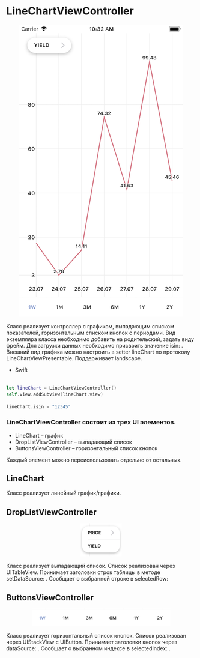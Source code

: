 # LineChartViewController

<p align="center" >
<img src="screenshots/chart_image.png">
</p>

Класс реализует контроллер с графиком, выпадающим списком показателей, горизонтальным списком кнопок с периодами. Вид экземпляра класса необходимо добавить на родительский, задать виду фрейм. Для загрузки данных необходимо присвоить значение isin: . Внешний вид графика можно настроить в setter lineChart по протоколу LineChartViewPresentable. Поддерживает landscape.

* Swift

```swift

let lineChart = LineChartViewController()
self.view.addSubview(lineChart.view)

lineChart.isin = "12345"
```

### LineChartViewController состоит из трех UI элементов. 
- LineChart – график
- DropListViewController – выпадающий список
- ButtonsViewController – горизонтальный список кнопок

Каждый элемент можно переиспользовать отдельно от остальных.


## LineChart

Класс реализует линейный график/графики.

## DropListViewController

<p align="center" >
<img src="screenshots/drop_list_image.png">
</p>

Класс реализует выпадающий список. Список реализован через UITableView. Принимает заголовки строк таблицы в методе setDataSource: . Сообщает о выбранной строке в selectedRow:

## ButtonsViewController

<p align="center" >
<img src="screenshots/buttons_image.png">
</p>

Класс реализует горизонтальный список кнопок. Список реализован через UIStackView с UIButton. Принимает заголовки кнопок через dataSource: .  Сообщает о выбранном индексе в selectedIndex: .
